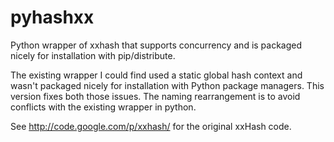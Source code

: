 pyhashxx
========

Python wrapper of xxhash that supports concurrency and is packaged
nicely for installation with pip/distribute.

The existing wrapper I could find used a static global hash context
and wasn't packaged nicely for installation with Python package
managers. This version fixes both those issues. The naming
rearrangement is to avoid conflicts with the existing wrapper in
python.

See http://code.google.com/p/xxhash/ for the original xxHash code.
